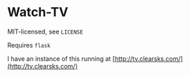Watch-TV
========

MIT-licensed, see `LICENSE`

Requires `flask`

I have an instance of this running at [http://tv.clearsks.com/](http://tv.clearsks.com/)